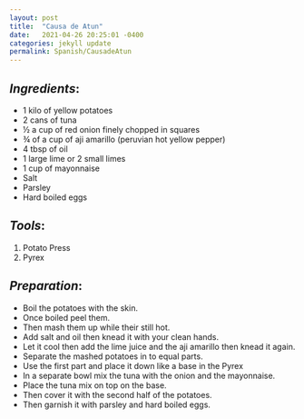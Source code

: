 ```yaml
---
layout: post
title:  "Causa de Atun"
date:   2021-04-26 20:25:01 -0400
categories: jekyll update
permalink: Spanish/CausadeAtun
---
```

## _Ingredients_:

- 1 kilo of yellow potatoes 
- 2 cans of tuna
- ½ a cup of red onion finely chopped in squares
- ¾ of a cup of aji amarillo (peruvian hot yellow pepper)
- 4 tbsp of oil 
- 1 large lime or 2 small limes
- 1 cup of mayonnaise
- Salt
- Parsley
- Hard boiled eggs

## _Tools_:
1. Potato Press
1. Pyrex 

## _Preparation_:
- Boil the potatoes with the skin.
- Once boiled peel them.
- Then mash them up while their still hot.
- Add salt and oil then knead it with your clean hands.
- Let it cool then add the lime juice and the aji amarillo then knead it again.
- Separate the mashed potatoes in to equal parts.
- Use the first part and place it down like a base in the Pyrex
- In a separate bowl mix the tuna with the onion and the mayonnaise.
- Place the tuna mix on top on the base.
- Then cover it with the second half of the potatoes.
- Then garnish it with parsley and hard boiled eggs.
